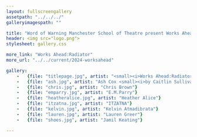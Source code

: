 ```yaml
---
layout: fullscreengallery
assetpath: "../../../"
galleryimagespath: ""

title: "Word of Warning Manchester School of Theatre present Works Ahead:Radiator"
header: <img src="logo.png">
stylesheet: gallery.css

more_link: "Works Ahead:Radiator"
more_url: "../../current/2024-worksahead"

gallery:
    -   {file: "titlepage.jpg", artist: "<small><i>Works Ahead:Radiator at Grosvenor East, 24 May 2024</i> All images &copy; 2024 Word of Warning</small>"}
    -   {file: "ash.jpg", artist: "Ash Cox <small><i>by Caitlin Sullivan</small>"}
    -   {file: "chris.jpg", artist: "Chris Brown"}
    -   {file: "emparry.jpg", artist: "E.M.Parry"}
    -   {file: "heatheralice.jpg", artist: "Heather Alice"}
    -   {file: "itzatna.jpg", artist: "ITZATNA"}
    -   {file: "kelvin.jpg", artist: "Kelvin Atmadibrata"}
    -   {file: "lauren.jpg", artist: "Lauren Greer"}
    -   {file: "shoes.jpg", artist: "Jamil Keating"}

---
```

